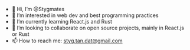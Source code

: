 - 👋 Hi, I’m @Stygmates
- 👀 I’m interested in web dev and best programming practices
- 🌱 I’m currently learning React.js and Rust
- 💞️ I’m looking to collaborate on open source projects, mainly in React.js or Rust
- 📫 How to reach me: styg.tan.dat@gmail.com
